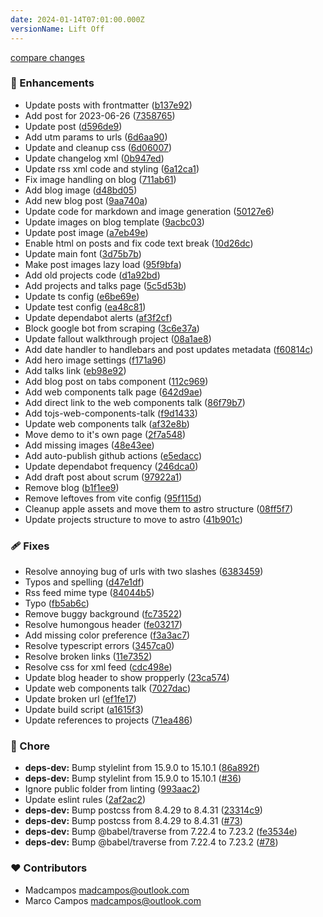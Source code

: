```yaml
---
date: 2024-01-14T07:01:00.000Z
versionName: Lift Off
---
```


[compare changes](https://github.com/madcampos/madcampos.github.io/compare/v2.1.0...v3.0.0)

### 🚀 Enhancements

- Update posts with frontmatter ([b137e92](https://github.com/madcampos/madcampos.github.io/commit/b137e92))
- Add post for 2023-06-26 ([7358765](https://github.com/madcampos/madcampos.github.io/commit/7358765))
- Update post ([d596de9](https://github.com/madcampos/madcampos.github.io/commit/d596de9))
- Add utm params to urls ([6d6aa90](https://github.com/madcampos/madcampos.github.io/commit/6d6aa90))
- Update and cleanup css ([6d06007](https://github.com/madcampos/madcampos.github.io/commit/6d06007))
- Update changelog xml ([0b947ed](https://github.com/madcampos/madcampos.github.io/commit/0b947ed))
- Update rss xml code and styling ([6a12ca1](https://github.com/madcampos/madcampos.github.io/commit/6a12ca1))
- Fix image handling on blog ([711ab61](https://github.com/madcampos/madcampos.github.io/commit/711ab61))
- Add blog image ([d48bd05](https://github.com/madcampos/madcampos.github.io/commit/d48bd05))
- Add new blog post ([9aa740a](https://github.com/madcampos/madcampos.github.io/commit/9aa740a))
- Update code for markdown and image generation ([50127e6](https://github.com/madcampos/madcampos.github.io/commit/50127e6))
- Update images on blog template ([9acbc03](https://github.com/madcampos/madcampos.github.io/commit/9acbc03))
- Update post image ([a7eb49e](https://github.com/madcampos/madcampos.github.io/commit/a7eb49e))
- Enable html on posts and fix code text break ([10d26dc](https://github.com/madcampos/madcampos.github.io/commit/10d26dc))
- Update main font ([3d75b7b](https://github.com/madcampos/madcampos.github.io/commit/3d75b7b))
- Make post images lazy load ([95f9bfa](https://github.com/madcampos/madcampos.github.io/commit/95f9bfa))
- Add old projects code ([d1a92bd](https://github.com/madcampos/madcampos.github.io/commit/d1a92bd))
- Add projects and talks page ([5c5d53b](https://github.com/madcampos/madcampos.github.io/commit/5c5d53b))
- Update ts config ([e6be69e](https://github.com/madcampos/madcampos.github.io/commit/e6be69e))
- Update test config ([ea48c81](https://github.com/madcampos/madcampos.github.io/commit/ea48c81))
- Update dependabot alerts ([af3f2cf](https://github.com/madcampos/madcampos.github.io/commit/af3f2cf))
- Block google bot from scraping ([3c6e37a](https://github.com/madcampos/madcampos.github.io/commit/3c6e37a))
- Update fallout walkthrough project ([08a1ae8](https://github.com/madcampos/madcampos.github.io/commit/08a1ae8))
- Add date handler to handlebars and post updates metadata ([f60814c](https://github.com/madcampos/madcampos.github.io/commit/f60814c))
- Add hero image settings ([f171a96](https://github.com/madcampos/madcampos.github.io/commit/f171a96))
- Add talks link ([eb98e92](https://github.com/madcampos/madcampos.github.io/commit/eb98e92))
- Add blog post on tabs component ([112c969](https://github.com/madcampos/madcampos.github.io/commit/112c969))
- Add web components talk page ([642d9ae](https://github.com/madcampos/madcampos.github.io/commit/642d9ae))
- Add direct link to the web components talk ([86f79b7](https://github.com/madcampos/madcampos.github.io/commit/86f79b7))
- Add tojs-web-components-talk ([f9d1433](https://github.com/madcampos/madcampos.github.io/commit/f9d1433))
- Update web components talk ([af32e8b](https://github.com/madcampos/madcampos.github.io/commit/af32e8b))
- Move demo to it's own page ([2f7a548](https://github.com/madcampos/madcampos.github.io/commit/2f7a548))
- Add missing images ([48e43ee](https://github.com/madcampos/madcampos.github.io/commit/48e43ee))
- Add auto-publish github actions ([e5edacc](https://github.com/madcampos/madcampos.github.io/commit/e5edacc))
- Update dependabot frequency ([246dca0](https://github.com/madcampos/madcampos.github.io/commit/246dca0))
- Add draft post about scrum ([97922a1](https://github.com/madcampos/madcampos.github.io/commit/97922a1))
- Remove blog ([b1f1ee9](https://github.com/madcampos/madcampos.github.io/commit/b1f1ee9))
- Remove leftoves from vite config ([95f115d](https://github.com/madcampos/madcampos.github.io/commit/95f115d))
- Cleanup apple assets and move them to astro structure ([08ff5f7](https://github.com/madcampos/madcampos.github.io/commit/08ff5f7))
- Update projects structure to move to astro ([41b901c](https://github.com/madcampos/madcampos.github.io/commit/41b901c))

### 🩹 Fixes

- Resolve annoying bug of urls with two slashes ([6383459](https://github.com/madcampos/madcampos.github.io/commit/6383459))
- Typos and spelling ([d47e1df](https://github.com/madcampos/madcampos.github.io/commit/d47e1df))
- Rss feed mime type ([84044b5](https://github.com/madcampos/madcampos.github.io/commit/84044b5))
- Typo ([fb5ab6c](https://github.com/madcampos/madcampos.github.io/commit/fb5ab6c))
- Remove buggy background ([fc73522](https://github.com/madcampos/madcampos.github.io/commit/fc73522))
- Resolve humongous header ([fe03217](https://github.com/madcampos/madcampos.github.io/commit/fe03217))
- Add missing color preference ([f3a3ac7](https://github.com/madcampos/madcampos.github.io/commit/f3a3ac7))
- Resolve typescript errors ([3457ca0](https://github.com/madcampos/madcampos.github.io/commit/3457ca0))
- Resolve broken links ([11e7352](https://github.com/madcampos/madcampos.github.io/commit/11e7352))
- Resolve css for xml feed ([cdc498e](https://github.com/madcampos/madcampos.github.io/commit/cdc498e))
- Update blog header to show propperly ([23ca574](https://github.com/madcampos/madcampos.github.io/commit/23ca574))
- Update web components talk ([7027dac](https://github.com/madcampos/madcampos.github.io/commit/7027dac))
- Update broken url ([ef1fe17](https://github.com/madcampos/madcampos.github.io/commit/ef1fe17))
- Update build script ([a1615f3](https://github.com/madcampos/madcampos.github.io/commit/a1615f3))
- Update references to projects ([71ea486](https://github.com/madcampos/madcampos.github.io/commit/71ea486))

### 🏡 Chore

- **deps-dev:** Bump stylelint from 15.9.0 to 15.10.1 ([86a892f](https://github.com/madcampos/madcampos.github.io/commit/86a892f))
- **deps-dev:** Bump stylelint from 15.9.0 to 15.10.1 ([#36](https://github.com/madcampos/madcampos.github.io/pull/36))
- Ignore public folder from linting ([993aac2](https://github.com/madcampos/madcampos.github.io/commit/993aac2))
- Update eslint rules ([2af2ac2](https://github.com/madcampos/madcampos.github.io/commit/2af2ac2))
- **deps-dev:** Bump postcss from 8.4.29 to 8.4.31 ([23314c9](https://github.com/madcampos/madcampos.github.io/commit/23314c9))
- **deps-dev:** Bump postcss from 8.4.29 to 8.4.31 ([#73](https://github.com/madcampos/madcampos.github.io/pull/73))
- **deps-dev:** Bump @babel/traverse from 7.22.4 to 7.23.2 ([fe3534e](https://github.com/madcampos/madcampos.github.io/commit/fe3534e))
- **deps-dev:** Bump @babel/traverse from 7.22.4 to 7.23.2 ([#78](https://github.com/madcampos/madcampos.github.io/pull/78))

### ❤️ Contributors

- Madcampos <madcampos@outlook.com>
- Marco Campos <madcampos@outlook.com>
